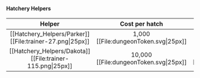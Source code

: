 #### Hatchery Helpers

|Helper | Cost per hatch | Purchase price | Shop
|:---: | :---: | :---: | :---:
|[[Hatchery_Helpers/Parker]] [[File:trainer-27.png\|25px]] | 1,000 [[File:dungeonToken.svg\|25px]] | Unlocks after 1,000 eggs hatched | \-
|[[Hatchery_Helpers/Dakota]] [[File:trainer-115.png\|25px]] | 10,000 [[File:dungeonToken.svg\|25px]] | 100,000 [[File:dungeonToken.svg\|25px]] | [[Towns/Mahogany Town]]
